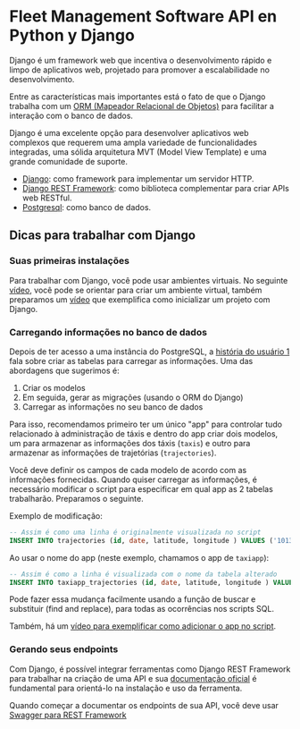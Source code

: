 # Fleet Management Software API en Python y Django

Django é um framework web que incentiva o desenvolvimento rápido e limpo de
aplicativos web, projetado para promover a escalabilidade no
desenvolvimento.

Entre as características mais importantes está o
fato de que o Django trabalha com um
[ORM (Mapeador Relacional de Objetos)](https://es.wikipedia.org/wiki/Mapeo_relacional_de_objetos)
para facilitar a interação com o banco de dados.

Django é uma excelente opção para desenvolver aplicativos web complexos
que requerem uma ampla variedade de funcionalidades integradas,
uma sólida arquitetura MVT (Model View Template) e
uma grande comunidade de suporte.

* [Django](https://www.djangoproject.com):
  como framework para implementar um servidor HTTP.
* [Django REST Framework](https://www.django-rest-framework.org): como biblioteca
complementar para criar APIs web RESTful.
* [Postgresql](https://www.postgresql.org/): como banco de dados.

## Dicas para trabalhar com Django

### Suas primeiras instalações

Para trabalhar com Django, você pode usar ambientes virtuais.
No seguinte [vídeo](https://youtu.be/T2CZ7bltuMs),
você pode se orientar para criar
um ambiente virtual, também preparamos um [vídeo](https://youtu.be/YoKjtqxAXXw)
que exemplifica como inicializar um projeto com Django.

### Carregando informações no banco de dados

Depois de ter acesso a uma instância
do PostgreSQL, a [história do usuário 1](../README.md#história-do-usuário-1-carregar-informações-no-banco-de-dados)
fala sobre criar as tabelas para carregar as informações.
Uma das abordagens que sugerimos é:

1. Criar os modelos
2. Em seguida, gerar as migrações (usando o ORM do Django)
3. Carregar as informações no seu banco de dados

Para isso, recomendamos primeiro ter um único "app" para controlar tudo
relacionado à administração de táxis e dentro do app criar dois modelos,
um para armazenar as informações dos táxis (`taxis`) e outro para armazenar as
informações de trajetórias (`trajectories`).

Você deve definir os campos de cada modelo de acordo com as informações fornecidas.
Quando quiser carregar as informações, é necessário modificar o script
para especificar em qual app as 2 tabelas trabalharão. Preparamos o seguinte.

Exemplo de modificação:

```SQL
-- Assim é como uma linha é originalmente visualizada no script
INSERT INTO trajectories (id, date, latitude, longitude ) VALUES ('10133','2008-02-02 13:47:59',116.37659,39.85567);
```

Ao usar o nome do app (neste exemplo, chamamos o app de `taxiapp`):

```SQL
-- Assim é como a linha é visualizada com o nome da tabela alterado
INSERT INTO taxiapp_trajectories (id, date, latitude, longitude ) VALUES ('10133','2008-02-02 13:47:59',116.37659,39.85567);
```

Pode fazer essa mudança facilmente usando a função de buscar e substituir
(find and replace), para todas as ocorrências nos scripts SQL.

Também, há um [vídeo para exemplificar como adicionar o app no script](https://youtu.be/iwc9R7fF7P4).

### Gerando seus endpoints

Com Django, é possível integrar ferramentas como
Django REST Framework para trabalhar na criação de uma API e sua
[documentação oficial](https://www.django-rest-framework.org)
é fundamental para orientá-lo na instalação e uso da ferramenta.

Quando começar a documentar os endpoints
de sua API, você deve usar [Swagger para REST Framework](https://drf-yasg.readthedocs.io/en/stable/readme.html)
